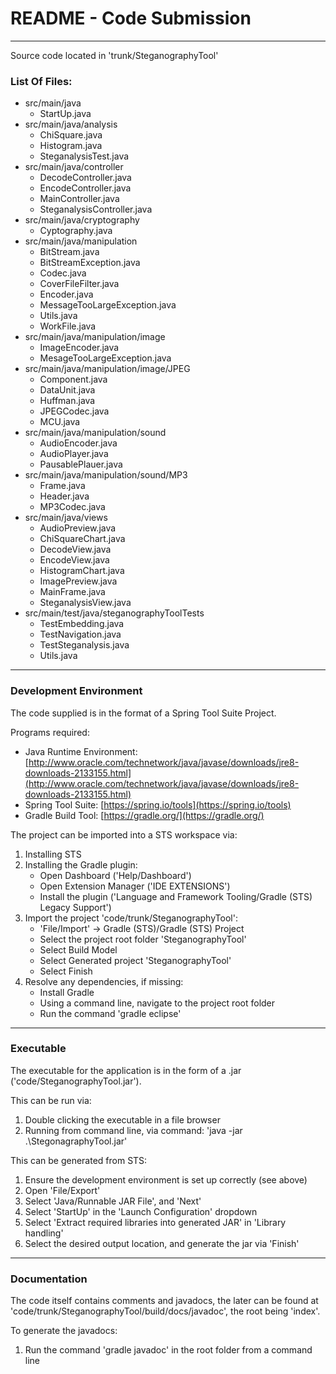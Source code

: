 # README - Code Submission
---

Source code located in 'trunk/SteganographyTool'

### List Of Files:
- src/main/java
	- StartUp.java
- src/main/java/analysis
	- ChiSquare.java
	- Histogram.java
	- SteganalysisTest.java
- src/main/java/controller
	- DecodeController.java
	- EncodeController.java
	- MainController.java
	- SteganalysisController.java
- src/main/java/cryptography
	- Cyptography.java
- src/main/java/manipulation
	- BitStream.java
	- BitStreamException.java
	- Codec.java
	- CoverFileFilter.java
	- Encoder.java
	- MessageTooLargeException.java
	- Utils.java
	- WorkFile.java
- src/main/java/manipulation/image
	- ImageEncoder.java
	- MesageTooLargeException.java
- src/main/java/manipulation/image/JPEG
	- Component.java
	- DataUnit.java
	- Huffman.java
	- JPEGCodec.java
	- MCU.java
- src/main/java/manipulation/sound
	- AudioEncoder.java
	- AudioPlayer.java
	- PausablePlauer.java
- src/main/java/manipulation/sound/MP3
	- Frame.java
	- Header.java
	- MP3Codec.java
- src/main/java/views
	- AudioPreview.java
	- ChiSquareChart.java
	- DecodeView.java
	- EncodeView.java
	- HistogramChart.java
	- ImagePreview.java
	- MainFrame.java
	- SteganalysisView.java
- src/main/test/java/steganographyToolTests
	- TestEmbedding.java
	- TestNavigation.java
	- TestSteganalysis.java
	- Utils.java
	
---
### Development Environment

The code supplied is in the format of a Spring Tool Suite Project.

Programs required:
- Java Runtime Environment: [http://www.oracle.com/technetwork/java/javase/downloads/jre8-downloads-2133155.html](http://www.oracle.com/technetwork/java/javase/downloads/jre8-downloads-2133155.html)
- Spring Tool Suite: [https://spring.io/tools](https://spring.io/tools)
- Gradle Build Tool: [https://gradle.org/](https://gradle.org/)

The project can be imported into a STS workspace via:
1. Installing STS
2. Installing the Gradle plugin: 
	- Open Dashboard ('Help/Dashboard')
	- Open Extension Manager ('IDE EXTENSIONS')
	- Install the plugin ('Language and Framework Tooling/Gradle (STS) Legacy Support')
3. Import the project 'code/trunk/SteganographyTool':
	- 'File/Import' -> Gradle (STS)/Gradle (STS) Project
	- Select the project root folder 'SteganographyTool'
	- Select Build Model
	- Select Generated project 'SteganographyTool'
	- Select Finish
4. Resolve any dependencies, if missing:
	- Install Gradle
	- Using a command line, navigate to the project root folder
	- Run the command 'gradle eclipse'
	
---

### Executable

The executable for the application is in the form of a .jar ('code/SteganographyTool.jar').

This can be run via:
1. Double clicking the executable in a file browser
2. Running from command line, via command: 'java -jar .\StegonagraphyTool.jar'

This can be generated from STS:
1. Ensure the development environment is set up correctly (see above)
2. Open 'File/Export' 
3. Select 'Java/Runnable JAR File', and 'Next'
4. Select 'StartUp' in the 'Launch Configuration' dropdown
5. Select 'Extract required libraries into generated JAR' in 'Library handling'
6. Select the desired output location, and generate the jar via 'Finish'

---

### Documentation

The code itself contains comments and javadocs, the later can be found at 'code/trunk/SteganographyTool/build/docs/javadoc', the root being 'index'.

To generate the javadocs:
1.	Run the command 'gradle javadoc' in the root folder from a command line
